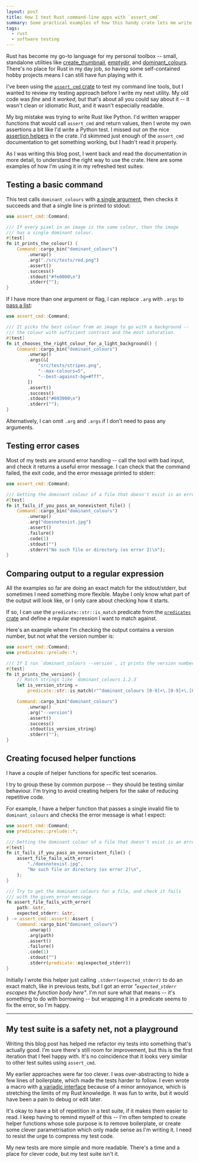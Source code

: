 ```yaml
---
layout: post
title: How I test Rust command-line apps with `assert_cmd`
summary: Some practical examples of how this handy crate lets me write clear, readable tests.
tags:
  - rust
  - software testing
---
```

Rust has become my go-to language for my personal toolbox -- small, standalone utilities like [create_thumbnail], [emptydir], and [dominant_colours].
There's no place for Rust in my day job, so having some self-contained hobby projects means I can still have fun playing with it.

I've been using the [`assert_cmd` crate][assert_cmd] to test my command line tools, but I wanted to review my testing approach before I write my next utility.
My old code was *fine* and it *worked*, but that's about all you could say about it -- it wasn't clean or idiomatic Rust, and it wasn't especially readable.

My big mistake was trying to write Rust like Python.
I'd written wrapper functions that would call `assert_cmd` and return values, then I wrote my own assertions a bit like I'd write a Python test.
I missed out on the nice [assertion helpers] in the crate.
I'd skimmed just enough of the `assert_cmd` documentation to get something working, but I hadn't read it properly.

As I was writing this blog post, I went back and read the documentation in more detail, to understand the right way to use the crate.
Here are some examples of how I'm using it in my refreshed test suites:

[create_thumbnail]: /2024/create-thumbnail/
[emptydir]: /2024/emptydir/
[dominant_colours]: /2021/dominant-colours/
[assert_cmd]: https://crates.io/crates/assert_cmd
[assertion helpers]: https://docs.rs/assert_cmd/latest/assert_cmd/assert/struct.Assert.html

## Testing a basic command

This test calls `dominant_colours` with [a single argument][arg], then checks it succeeds and that a single line is printed to stdout:

```rust
use assert_cmd::Command;

/// If every pixel in an image is the same colour, then the image
/// has a single dominant colour.
#[test]
fn it_prints_the_colour() {
    Command::cargo_bin("dominant_colours")
        .unwrap()
        .arg("./src/tests/red.png")
        .assert()
        .success()
        .stdout("#fe0000\n")
        .stderr("");
}
```

[arg]: https://docs.rs/assert_cmd/latest/assert_cmd/cmd/struct.Command.html#method.arg

If I have more than one argument or flag, I can replace `.arg` with `.args` to [pass a list][args]:

```rust
use assert_cmd::Command;

/// It picks the best colour from an image to go with a background --
/// the colour with sufficient contrast and the most saturation.
#[test]
fn it_chooses_the_right_colour_for_a_light_background() {
    Command::cargo_bin("dominant_colours")
        .unwrap()
        .args(&[
            "src/tests/stripes.png",
            "--max-colours=5",
            "--best-against-bg=#fff",
        ])
        .assert()
        .success()
        .stdout("#693900\n")
        .stderr("");
}
```

[args]: https://docs.rs/assert_cmd/latest/assert_cmd/cmd/struct.Command.html#method.args

Alternatively, I can omit `.arg` and `.args` if I don't need to pass any arguments.

## Testing error cases

Most of my tests are around error handling -- call the tool with bad input, and check it returns a useful error message.
I can check that the command failed, the exit code, and the error message printed to stderr:

```rust
use assert_cmd::Command;

/// Getting the dominant colour of a file that doesn't exist is an error.
#[test]
fn it_fails_if_you_pass_an_nonexistent_file() {
    Command::cargo_bin("dominant_colours")
        .unwrap()
        .arg("doesnotexist.jpg")
        .assert()
        .failure()
        .code(1)
        .stdout("")
        .stderr("No such file or directory (os error 2)\n");
}
```

## Comparing output to a regular expression

All the examples so far are doing an exact match for the stdout/stderr, but sometimes I need something more flexible.
Maybe I only know what part of the output will look like, or I only care about checking how it starts.

If so, I can use the `predicate::str::is_match` predicate from the [`predicates` crate][predicates] and define a regular expression I want to match against.

Here's an example where I'm checking the output contains a version number, but not what the version number is:

```rust
use assert_cmd::Command;
use predicates::prelude::*;

/// If I run `dominant_colours --version`, it prints the version number.
#[test]
fn it_prints_the_version() {
    // Match strings like `dominant_colours 1.2.3`
    let is_version_string =
        predicate::str::is_match(r"^dominant_colours [0-9]+\.[0-9]+\.[0-9]+\n$").unwrap();

    Command::cargo_bin("dominant_colours")
        .unwrap()
        .arg("--version")
        .assert()
        .success()
        .stdout(is_version_string)
        .stderr("");
}
```

[predicates]: https://crates.io/crates/predicates

## Creating focused helper functions

I have a couple of helper functions for specific test scenarios.

I try to group these by common purpose -- they should be testing similar behaviour.
I'm trying to avoid creating helpers for the sake of reducing repetitive code.

For example, I have a helper function that passes a single invalid file to `dominant_colours` and checks the error message is what I expect:

```rust
use assert_cmd::Command;
use predicates::prelude::*;

/// Getting the dominant colour of a file that doesn't exist is an error.
#[test]
fn it_fails_if_you_pass_an_nonexistent_file() {
    assert_file_fails_with_error(
        "./doesnotexist.jpg",
        "No such file or directory (os error 2)\n",
    );
}

/// Try to get the dominant colours for a file, and check it fails
/// with the given error message.
fn assert_file_fails_with_error(
    path: &str,
    expected_stderr: &str,
) -> assert_cmd::assert::Assert {
    Command::cargo_bin("dominant_colours")
        .unwrap()
        .arg(path)
        .assert()
        .failure()
        .code(1)
        .stdout("")
        .stderr(predicate::eq(expected_stderr))
}
```

Initially I wrote this helper just calling `.stderr(expected_stderr)` to do an exact match, like in previous tests, but I got an error *"`expected_stderr` escapes the function body here"*.
I'm not sure what that means -- it's something to do with borrowing -- but wrapping it in a predicate seems to fix the error, so I'm happy.

---

## My test suite is a safety net, not a playground

Writing this blog post has helped me refactor my tests into something that's actually good.
I'm sure there's still room for improvement, but this is the first iteration that I feel happy with.
It's no coincidence that it looks very similar to other test suites using `assert_cmd`.

My earlier approaches were far too clever.
I was over-abstracting to hide a few lines of boilerplate, which made the tests harder to follow.
I even wrote a macro with [a variadic interface] because of a minor annoyance, which is stretching the limits of my Rust knowledge.
It was fun to write, but it would have been a pain to debug or edit later.

It's okay to have a bit of repetition in a test suite, if it makes them easier to read.
I keep having to remind myself of this -- I'm often tempted to create helper functions whose sole purpose is to remove boilerplate, or create some clever parametrisation which only made sense as I'm writing it.
I need to resist the urge to compress my test code.

My new tests are more simple and more readable.
There's a time and a place for clever code, but my test suite isn't it.

[a variadic interface]: https://doc.rust-lang.org/rust-by-example/macros/variadics.html
